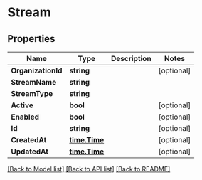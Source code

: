 # Stream

## Properties

Name | Type | Description | Notes
------------ | ------------- | ------------- | -------------
**OrganizationId** | **string** |  | [optional] 
**StreamName** | **string** |  | 
**StreamType** | **string** |  | 
**Active** | **bool** |  | [optional] 
**Enabled** | **bool** |  | [optional] 
**Id** | **string** |  | [optional] 
**CreatedAt** | [**time.Time**](time.Time.md) |  | [optional] 
**UpdatedAt** | [**time.Time**](time.Time.md) |  | [optional] 

[[Back to Model list]](../README.md#documentation-for-models) [[Back to API list]](../README.md#documentation-for-api-endpoints) [[Back to README]](../README.md)


